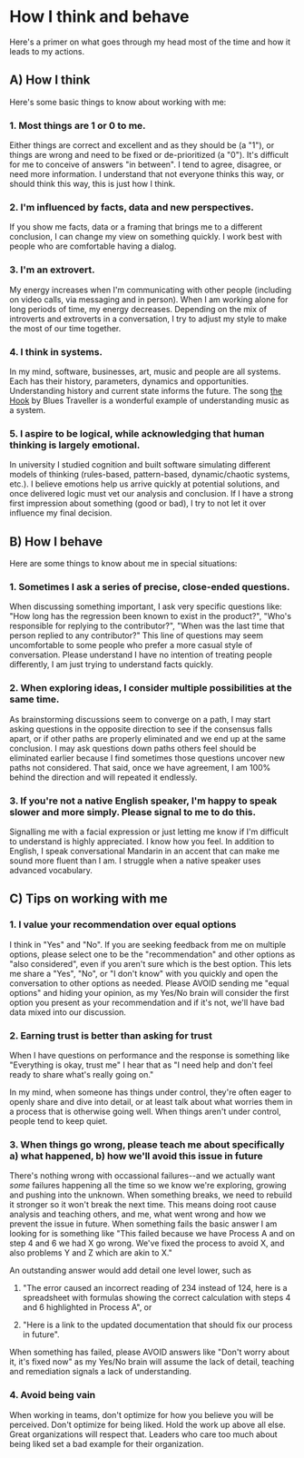 # How I think and behave

Here's a primer on what goes through my head most of the time and how it leads to my actions.
 
## A) How I think 

Here's some basic things to know about working with me: 

### 1. Most things are 1 or 0 to me.

Either things are correct and excellent and as they should be (a "1"), or things are wrong and need to be fixed or de-prioritized (a "0"). It's difficult for me to conceive of answers "in between". I tend to agree, disagree, or need more information. I understand that not everyone thinks this way, or should think this way, this is just how I think. 

### 2. I'm influenced by facts, data and new perspectives.

If you show me facts, data or a framing that brings me to a different conclusion, I can change my view on something quickly. I work best with people who are comfortable having a dialog. 

### 3. I'm an extrovert.

My energy increases when I'm communicating with other people (including on video calls, via messaging and in person). When I am working alone for long periods of time, my energy decreases. Depending on the mix of introverts and extroverts in a conversation, I try to adjust my style to make the most of our time together.

### 4. I think in systems.

In my mind, software, businesses, art, music and people are all systems. Each has their history, parameters, dynamics and opportunities. Understanding history and current state informs the future. The song [the Hook](http://www.avclub.com/article/why-hook-by-blues-traveler-is-actually-a-pretty-ge-83392) by Blues Traveller is a wonderful example of understanding music as a system. 

### 5. I aspire to be logical, while acknowledging that human thinking is largely emotional.

In university I studied cognition and built software simulating different models of thinking (rules-based, pattern-based, dynamic/chaotic systems, etc.). I believe emotions help us arrive quickly at potential solutions, and once delivered logic must vet our analysis and conclusion. If I have a strong first impression about something (good or bad), I try to not let it over influence my final decision. 

## B) How I behave

Here are some things to know about me in special situations: 

### 1. Sometimes I ask a series of precise, close-ended questions.

When discussing something important, I ask very specific questions like: "How long has the regression been known to exist in the product?", "Who's responsible for replying to the contributor?", "When was the last time that person replied to any contributor?" This line of questions may seem uncomfortable to some people who prefer a more casual style of conversation. Please understand I have no intention of treating people differently, I am just trying to understand facts quickly. 

### 2. When exploring ideas, I consider multiple possibilities at the same time.

As brainstorming discussions seem to converge on a path, I may start asking questions in the opposite direction to see if the consensus falls apart, or if other paths are properly eliminated and we end up at the same conclusion. I may ask questions down paths others feel should be eliminated earlier because I find sometimes those questions uncover new paths not considered. That said, once we have agreement, I am 100% behind the direction and will repeated it endlessly.

### 3. If you're not a native English speaker, I'm happy to speak slower and more simply. Please signal to me to do this.

Signalling me with a facial expression or just letting me know if I'm difficult to understand is highly appreciated. I know how you feel. In addition to English, I speak conversational Mandarin in an accent that can make me sound more fluent than I am. I struggle when a native speaker uses advanced vocabulary.

## C) Tips on working with me

### 1. I value your recommendation over equal options 

I think in "Yes" and "No". If you are seeking feedback from me on multiple options, please select one to be the "recommendation" and other options as "also considered", even if you aren't sure which is the best option. This lets me share a "Yes", "No", or "I don't know" with you quickly and open the conversation to other options as needed. Please AVOID sending me "equal options" and hiding your opinion, as my Yes/No brain will consider the first option you present as your recommendation and if it's not, we'll have bad data mixed into our discussion. 

### 2. Earning trust is better than asking for trust

When I have questions on performance and the response is something like "Everything is okay, trust me" I hear that as "I need help and don't feel ready to share what's really going on." 

In my mind, when someone has things under control, they're often eager to openly share and dive into detail, or at least talk about what worries them in a process that is otherwise going well. When things aren't under control, people tend to keep quiet. 

### 3. When things go wrong, please teach me about specifically a) what happened, b) how we'll avoid this issue in future

There's nothing wrong with occassional failures--and we actually want _some_ failures happening all the time so we know we're exploring, growing and pushing into the unknown. When something breaks, we need to rebuild it stronger so it won't break the next time. This means doing root cause analysis and teaching others, and me, what went wrong and how we prevent the issue in future. When something fails the basic answer I am looking for is something like "This failed because we have Process A and on step 4 and 6 we had X go wrong. We've fixed the process to avoid X, and also problems Y and Z which are akin to X." 

An outstanding answer would add detail one level lower, such as 

1) "The error caused an incorrect reading of 234 instead of 124, here is a spreadsheet with formulas showing the correct calculation with steps 4 and 6 highlighted in Process A", or 

2) "Here is a link to the updated documentation that should fix our process in future". 

When something has failed, please AVOID answers like "Don't worry about it, it's fixed now" as my Yes/No brain will assume the lack of detail, teaching and remediation signals a lack of understanding. 

### 4. Avoid being vain 

When working in teams, don't optimize for how you believe you will be perceived. Don't optimize for being liked. Hold the work up above all else. Great organizations will respect that. Leaders who care too much about being liked set a bad example for their organization. 
